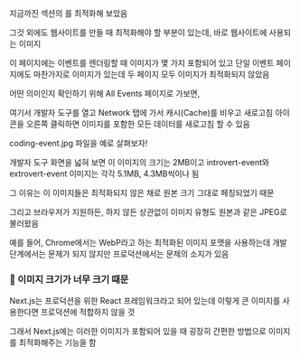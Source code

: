 지금까진 <Head> 섹션의 <meta>를 최적화해 보았음

그것 외에도 웹사이트를 만들 때 최적화해야 할 부분이 있는데, 바로 웹사이트에 사용되는 이미지

이 페이지에는 이벤트를 렌더링할 때 이미지가 몇 가지 포함되어 있고 단일 이벤트 페이지에도 마찬가지로 이미지가 있는데 두 페이지 모두 이미지가 최적화되지 않았음

어떤 의미인지 확인하기 위해 All Events 페이지로 가보면,

여기서 개발자 도구를 열고 Network 탭에 가서 캐시(Cache)를 비우고 새로고침 아이콘을 오른쪽 클릭하면 이미지를 포함한 모든 데이터를 새로고침 할 수 있음

coding-event.jpg 파일을 예로 살펴보자!

개발자 도구 화면을 넓혀 보면 이 이미지의 크기는 2MB이고 introvert-event와 extrovert-event 이미지는 각각 5.1MB, 4.3MB씩이나 됨

그 이유는 이 이미지들은 최적화되지 않은 채로 원본 크기 그대로 페칭되었기 때문

그리고 브라우저가 지원하든, 하지 않든 상관없이 이미지 유형도 원본과 같은 JPEG로 불러왔음

예를 들어, Chrome에서는 WebP라고 하는 최적화된 이미지 포맷을 사용하는데 개발 단계에서는 문제가 되지 않지만 프로덕션에서는 문제의 소지가 있음

### 🚫 이미지 크기가 너무 크기 때문

Next.js는 프로덕션을 위한 React 프레임워크라고 되어 있는데 이렇게 큰 이미지를 사용한다면 프로덕션에 적합하지 않을 것

그래서 Next.js에는 이러한 이미지가 포함되어 있을 때 굉장히 간편한 방법으로 이미지를 최적화해주는 기능을 함
